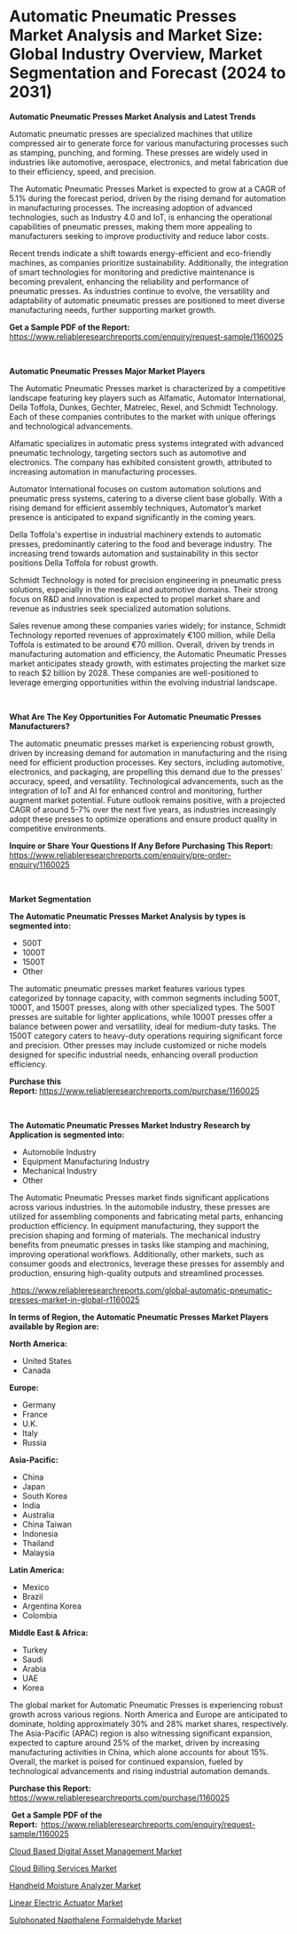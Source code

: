 <p><h1>Automatic Pneumatic Presses Market Analysis and Market Size: Global Industry Overview, Market Segmentation and Forecast (2024 to 2031)</h1></p><p><strong>Automatic Pneumatic Presses Market Analysis and Latest Trends</strong></p>
<p><p>Automatic pneumatic presses are specialized machines that utilize compressed air to generate force for various manufacturing processes such as stamping, punching, and forming. These presses are widely used in industries like automotive, aerospace, electronics, and metal fabrication due to their efficiency, speed, and precision. </p><p>The Automatic Pneumatic Presses Market is expected to grow at a CAGR of 5.1% during the forecast period, driven by the rising demand for automation in manufacturing processes. The increasing adoption of advanced technologies, such as Industry 4.0 and IoT, is enhancing the operational capabilities of pneumatic presses, making them more appealing to manufacturers seeking to improve productivity and reduce labor costs.</p><p>Recent trends indicate a shift towards energy-efficient and eco-friendly machines, as companies prioritize sustainability. Additionally, the integration of smart technologies for monitoring and predictive maintenance is becoming prevalent, enhancing the reliability and performance of pneumatic presses. As industries continue to evolve, the versatility and adaptability of automatic pneumatic presses are positioned to meet diverse manufacturing needs, further supporting market growth.</p></p>
<p><strong>Get a Sample PDF of the Report:&nbsp;</strong> <a href="https://www.reliableresearchreports.com/enquiry/request-sample/1160025?utm_campaign=7&utm_medium=2&utm_source=Github&utm_content=ia&utm_term=17112024&utm_id=automatic-pneumatic-presses">https://www.reliableresearchreports.com/enquiry/request-sample/1160025</a></p>
<p>&nbsp;</p>
<p><strong>Automatic Pneumatic Presses Major Market Players</strong></p>
<p><p>The Automatic Pneumatic Presses market is characterized by a competitive landscape featuring key players such as Alfamatic, Automator International, Della Toffola, Dunkes, Gechter, Matrelec, Rexel, and Schmidt Technology. Each of these companies contributes to the market with unique offerings and technological advancements.</p><p>Alfamatic specializes in automatic press systems integrated with advanced pneumatic technology, targeting sectors such as automotive and electronics. The company has exhibited consistent growth, attributed to increasing automation in manufacturing processes.</p><p>Automator International focuses on custom automation solutions and pneumatic press systems, catering to a diverse client base globally. With a rising demand for efficient assembly techniques, Automator’s market presence is anticipated to expand significantly in the coming years.</p><p>Della Toffola's expertise in industrial machinery extends to automatic presses, predominantly catering to the food and beverage industry. The increasing trend towards automation and sustainability in this sector positions Della Toffola for robust growth.</p><p>Schmidt Technology is noted for precision engineering in pneumatic press solutions, especially in the medical and automotive domains. Their strong focus on R&D and innovation is expected to propel market share and revenue as industries seek specialized automation solutions.</p><p>Sales revenue among these companies varies widely; for instance, Schmidt Technology reported revenues of approximately €100 million, while Della Toffola is estimated to be around €70 million. Overall, driven by trends in manufacturing automation and efficiency, the Automatic Pneumatic Presses market anticipates steady growth, with estimates projecting the market size to reach $2 billion by 2028. These companies are well-positioned to leverage emerging opportunities within the evolving industrial landscape.</p></p>
<p>&nbsp;</p>
<p><strong>What Are The Key Opportunities For Automatic Pneumatic Presses Manufacturers?</strong></p>
<p><p>The automatic pneumatic presses market is experiencing robust growth, driven by increasing demand for automation in manufacturing and the rising need for efficient production processes. Key sectors, including automotive, electronics, and packaging, are propelling this demand due to the presses' accuracy, speed, and versatility. Technological advancements, such as the integration of IoT and AI for enhanced control and monitoring, further augment market potential. Future outlook remains positive, with a projected CAGR of around 5-7% over the next five years, as industries increasingly adopt these presses to optimize operations and ensure product quality in competitive environments.</p></p>
<p><strong>Inquire or Share Your Questions If Any Before Purchasing This Report:</strong> <a href="https://www.reliableresearchreports.com/enquiry/pre-order-enquiry/1160025?utm_campaign=7&utm_medium=2&utm_source=Github&utm_content=ia&utm_term=17112024&utm_id=automatic-pneumatic-presses">https://www.reliableresearchreports.com/enquiry/pre-order-enquiry/1160025</a></p>
<p>&nbsp;</p>
<p><strong>Market Segmentation</strong></p>
<p><strong>The Automatic Pneumatic Presses Market Analysis by types is segmented into:</strong></p>
<p><ul><li>500T</li><li>1000T</li><li>1500T</li><li>Other</li></ul></p>
<p><p>The automatic pneumatic presses market features various types categorized by tonnage capacity, with common segments including 500T, 1000T, and 1500T presses, along with other specialized types. The 500T presses are suitable for lighter applications, while 1000T presses offer a balance between power and versatility, ideal for medium-duty tasks. The 1500T category caters to heavy-duty operations requiring significant force and precision. Other presses may include customized or niche models designed for specific industrial needs, enhancing overall production efficiency.</p></p>
<p><strong>Purchase this Report:&nbsp;</strong><a href="https://www.reliableresearchreports.com/purchase/1160025?utm_campaign=7&utm_medium=2&utm_source=Github&utm_content=ia&utm_term=17112024&utm_id=automatic-pneumatic-presses">https://www.reliableresearchreports.com/purchase/1160025</a></p>
<p>&nbsp;</p>
<p><strong>The Automatic Pneumatic Presses Market Industry Research by Application is segmented into:</strong></p>
<p><ul><li>Automobile Industry</li><li>Equipment Manufacturing Industry</li><li>Mechanical Industry</li><li>Other</li></ul></p>
<p><p>The Automatic Pneumatic Presses market finds significant applications across various industries. In the automobile industry, these presses are utilized for assembling components and fabricating metal parts, enhancing production efficiency. In equipment manufacturing, they support the precision shaping and forming of materials. The mechanical industry benefits from pneumatic presses in tasks like stamping and machining, improving operational workflows. Additionally, other markets, such as consumer goods and electronics, leverage these presses for assembly and production, ensuring high-quality outputs and streamlined processes.</p></p>
<p><a href="https://www.reliableresearchreports.com/global-automatic-pneumatic-presses-market-in-global-r1160025?utm_campaign=7&utm_medium=2&utm_source=Github&utm_content=ia&utm_term=17112024&utm_id=automatic-pneumatic-presses">&nbsp;https://www.reliableresearchreports.com/global-automatic-pneumatic-presses-market-in-global-r1160025</a></p>
<p><strong>In terms of Region, the Automatic Pneumatic Presses Market Players available by Region are:</strong></p>
<p>
    <p> <strong> North America: </strong>
        <ul>
            <li>United States</li>
            <li>Canada</li>
        </ul>
        </p> 
    <p> <strong> Europe: </strong>
        <ul>
            <li>Germany</li>
            <li>France</li>
            <li>U.K.</li>
            <li>Italy</li>
            <li>Russia</li>
        </ul>
        </p> 
    <p> <strong> Asia-Pacific: </strong>
        <ul>
            <li>China</li>
            <li>Japan</li>
            <li>South Korea</li>
            <li>India</li>
            <li>Australia</li>
            <li>China Taiwan</li>
            <li>Indonesia</li>
            <li>Thailand</li>
            <li>Malaysia</li>
        </ul>
        </p> 
    <p> <strong> Latin America: </strong>
        <ul>
            <li>Mexico</li>
            <li>Brazil</li>
            <li>Argentina Korea</li>
            <li>Colombia</li>
        </ul>
        </p> 
    <p> <strong> Middle East & Africa: </strong>
        <ul>
            <li>Turkey</li>
            <li>Saudi</li>
            <li>Arabia</li>
            <li>UAE</li>
            <li>Korea</li>
        </ul>
    </p>
    </p>
<p><p>The global market for Automatic Pneumatic Presses is experiencing robust growth across various regions. North America and Europe are anticipated to dominate, holding approximately 30% and 28% market shares, respectively. The Asia-Pacific (APAC) region is also witnessing significant expansion, expected to capture around 25% of the market, driven by increasing manufacturing activities in China, which alone accounts for about 15%. Overall, the market is poised for continued expansion, fueled by technological advancements and rising industrial automation demands.</p></p>
<p><strong>Purchase this Report: </strong><a href="https://www.reliableresearchreports.com/purchase/1160025?utm_campaign=7&utm_medium=2&utm_source=Github&utm_content=ia&utm_term=17112024&utm_id=automatic-pneumatic-presses">https://www.reliableresearchreports.com/purchase/1160025</a></p>
<p>&nbsp;<strong>Get a Sample PDF of the Report:&nbsp;&nbsp;</strong><a href="https://www.reliableresearchreports.com/enquiry/request-sample/1160025?utm_campaign=7&utm_medium=2&utm_source=Github&utm_content=ia&utm_term=17112024&utm_id=automatic-pneumatic-presses">https://www.reliableresearchreports.com/enquiry/request-sample/1160025</a></p>
<p><strong></strong></p>
<p><p><a href="https://issuu.com/reportprime-2/docs/cloud-based-digital-asset-managemen_23b69911a174fb?utm_campaign=7&utm_medium=2&utm_source=Github&utm_content=ia&utm_term=17112024&utm_id=automatic-pneumatic-presses">Cloud Based Digital Asset Management Market</a></p><p><a href="https://issuu.com/reportprime-2/docs/cloud-billing-services-market-size-_33394e818760d2?utm_campaign=7&utm_medium=2&utm_source=Github&utm_content=ia&utm_term=17112024&utm_id=automatic-pneumatic-presses">Cloud Billing Services Market</a></p><p><a href="https://www.linkedin.com/pulse/handheld-moisture-analyzer-market-trends-growth-outlook-2024-val9e?utm_campaign=7&utm_medium=2&utm_source=Github&utm_content=ia&utm_term=17112024&utm_id=automatic-pneumatic-presses">Handheld Moisture Analyzer Market</a></p><p><a href="https://www.linkedin.com/pulse/linear-electric-actuator-market-investigation-industry-evolution-459ne?utm_campaign=7&utm_medium=2&utm_source=Github&utm_content=ia&utm_term=17112024&utm_id=automatic-pneumatic-presses">Linear Electric Actuator Market</a></p><p><a href="https://github.com/Krish2023na/Market-Research-Report-List-6/blob/main/sulphonated-napthalene-formaldehyde-market.md?utm_campaign=7&utm_medium=2&utm_source=Github&utm_content=ia&utm_term=17112024&utm_id=automatic-pneumatic-presses">Sulphonated Napthalene Formaldehyde Market</a></p></p>